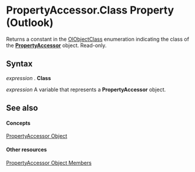 
# PropertyAccessor.Class Property (Outlook)

Returns a constant in the [OlObjectClass](33d724b3-df3c-2a7f-a80f-93b66d96f588.md) enumeration indicating the class of the **[PropertyAccessor](2fc91e13-703c-3ec9-9066-ffee7144306c.md)** object. Read-only.


## Syntax

 _expression_ . **Class**

 _expression_ A variable that represents a **PropertyAccessor** object.


## See also


#### Concepts


[PropertyAccessor Object](2fc91e13-703c-3ec9-9066-ffee7144306c.md)
#### Other resources


[PropertyAccessor Object Members](3356e345-8878-0ed7-6783-1e49ddecc066.md)
